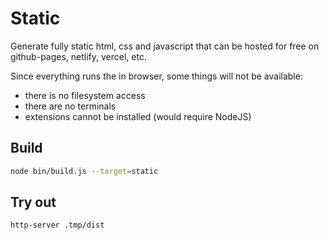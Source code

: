 # Static

Generate fully static html, css and javascript that can be hosted for free on github-pages, netlify, vercel, etc.

Since everything runs the in browser, some things will not be available:

- there is no filesystem access
- there are no terminals
- extensions cannot be installed (would require NodeJS)

## Build

```sh
node bin/build.js --target=static
```

## Try out

```sh
http-server .tmp/dist
```

